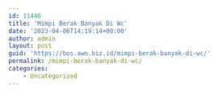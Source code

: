 ```yaml
---
id: 11446
title: 'Mimpi Berak Banyak Di Wc'
date: '2023-04-06T14:19:14+00:00'
author: admin
layout: post
guid: 'https://bos.awn.biz.id/mimpi-berak-banyak-di-wc/'
permalink: /mimpi-berak-banyak-di-wc/
categories:
    - Uncategorized
---
```


